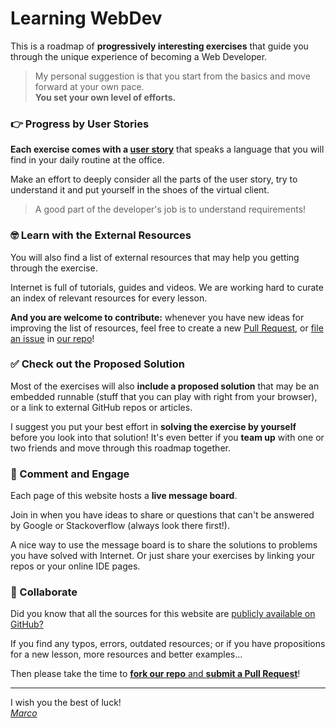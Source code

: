 # Learning WebDev

This is a roadmap of **progressively interesting exercises** that guide you
through the unique experience of becoming a Web Developer.

> My personal suggestion is that you start from the basics and move forward
> at your own pace.  
> **You set your own level of efforts.**

### 👉 Progress by User Stories

**Each exercise comes with a [user story][1]** that speaks a language that you
will find in your daily routine at the office.

Make an effort to deeply consider all the parts of the user story, try to
understand it and put yourself in the shoes of the virtual client.

> A good part of the developer's job is to understand requirements!

### 🤓 Learn with the External Resources

You will also find a list of external resources that may help you getting
through the exercise.

Internet is full of tutorials, guides and videos. We are working hard to
curate an index of relevant resources for every lesson.

**And you are welcome to contribute:** whenever you have new ideas for improving 
the list of resources, feel free to create a new [Pull Request][2], 
or [file an issue][3] in [our repo][4]!

### ✅ Check out the Proposed Solution

Most of the exercises will also **include a proposed solution** that may be an
embedded runnable (stuff that you can play with right from your browser), or
a link to external GitHub repos or articles.

I suggest you put your best effort in **solving the exercise by yourself** before
you look into that solution! It's even better if you **team up** with one or two
friends and move through this roadmap together.

### 💬 Comment and Engage

Each page of this website hosts a **live message board**.

Join in when you have ideas to share or questions that can't be answered by
Google or Stackoverflow (always look there first!).

A nice way to use the message board is to share the solutions to problems you
have solved with Internet. Or just share your exercises by linking your
repos or your online IDE pages.

### 🙌 Collaborate

Did you know that all the sources for this website are [publicly available on GitHub?][4]

If you find any typos, errors, outdated resources; or if you have propositions for
a new lesson, more resources and better examples...

Then please take the time to [**fork our repo** and **submit a Pull Request**][2]!

---

I wish you the best of luck!  
_[Marco][5]_

[1]: https://en.wikipedia.org/wiki/User_story "User Story on Wikipedia"
[2]: https://yangsu.github.io/pull-request-tutorial/ "How to create a Pull Request"
[3]: https://help.github.com/en/articles/creating-an-issue "How to file an Issue"
[4]: https://github.com/marcopeg/learning-webdev "Learning WebDev on GitHub"
[5]: https://marcopeg.com "Read crazy articles on my personal pages"
